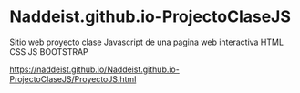 # Naddeist.github.io-ProjectoClaseJS
Sitio web proyecto clase Javascript de una pagina web interactiva HTML CSS JS BOOTSTRAP

https://naddeist.github.io/Naddeist.github.io-ProjectoClaseJS/ProyectoJS.html
